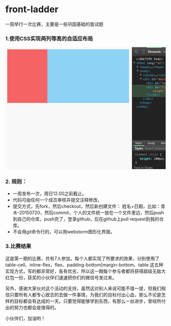 # front-ladder

一周举行一次比赛，主要是一些巩固基础的面试题

### 1.使用CSS实现两列等高的自适应布局

![使用CSS实现两列等高的自适应布局](https://raw.githubusercontent.com/ifci/front-ladder/master/2015/7/20/1.gif)

### 2. 规则：
- 一周发布一次，周日12.00之前截止。
- 代码可由任何一个成员审核并提交注释修改。
- 提交方式，先fork，然后checkout，然后新创建文件： 姓名+日期，比如：青木-20150720，然后commit，个人的文件统一放在一个文件里边，然后push到自己的仓库，push完了，登录github，后在github上pull request到我的仓库。
- 不会用git命令行的，可以用webstorm图形化界面。

### 3.比赛结果
这是第一期的比赛，共有7人参加，每个人都实现了所要求的效果，分别使用了 table-cell、inline-flex、flex、padding-bottom|margin-bottom、table 这五种实现方式，写的都非常好，各有优劣，所以这一期每个参与者都将获得超级无敌大红包一份，获奖的小伙伴们速速把你们的微信号发过来。

另外，感谢大家伙对这个活动的支持，虽然这对别人来说可能不值一提，但我们相信只要所有人都专心致志的去做一件事情，为我们的目标付出心血，那么不论是怎样的目标都会有达成的一天。只要觉得能够学到东西，有那么一丝进步，曾经所付出的努力也都会是值得的。

小伙伴们，加油哟！
